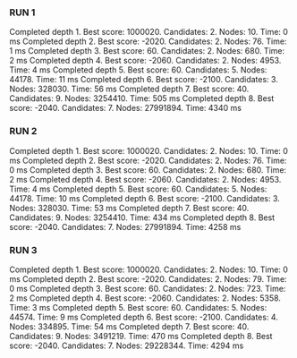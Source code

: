 ### RUN 1
Completed depth 1. Best score: 1000020. Candidates: 2. Nodes: 10. Time: 0 ms
Completed depth 2. Best score: -2020. Candidates: 2. Nodes: 76. Time: 1 ms
Completed depth 3. Best score: 60. Candidates: 2. Nodes: 680. Time: 2 ms
Completed depth 4. Best score: -2060. Candidates: 2. Nodes: 4953. Time: 4 ms
Completed depth 5. Best score: 60. Candidates: 5. Nodes: 44178. Time: 11 ms
Completed depth 6. Best score: -2100. Candidates: 3. Nodes: 328030. Time: 56 ms
Completed depth 7. Best score: 40. Candidates: 9. Nodes: 3254410. Time: 505 ms
Completed depth 8. Best score: -2040. Candidates: 7. Nodes: 27991894. Time: 4340 ms

### RUN 2
Completed depth 1. Best score: 1000020. Candidates: 2. Nodes: 10. Time: 0 ms
Completed depth 2. Best score: -2020. Candidates: 2. Nodes: 76. Time: 0 ms
Completed depth 3. Best score: 60. Candidates: 2. Nodes: 680. Time: 2 ms
Completed depth 4. Best score: -2060. Candidates: 2. Nodes: 4953. Time: 4 ms
Completed depth 5. Best score: 60. Candidates: 5. Nodes: 44178. Time: 10 ms
Completed depth 6. Best score: -2100. Candidates: 3. Nodes: 328030. Time: 53 ms
Completed depth 7. Best score: 40. Candidates: 9. Nodes: 3254410. Time: 434 ms
Completed depth 8. Best score: -2040. Candidates: 7. Nodes: 27991894. Time: 4258 ms

### RUN 3
Completed depth 1. Best score: 1000020. Candidates: 2. Nodes: 10. Time: 0 ms
Completed depth 2. Best score: -2020. Candidates: 2. Nodes: 79. Time: 0 ms
Completed depth 3. Best score: 60. Candidates: 2. Nodes: 723. Time: 2 ms
Completed depth 4. Best score: -2060. Candidates: 2. Nodes: 5358. Time: 3 ms
Completed depth 5. Best score: 60. Candidates: 5. Nodes: 44574. Time: 9 ms
Completed depth 6. Best score: -2100. Candidates: 4. Nodes: 334895. Time: 54 ms
Completed depth 7. Best score: 40. Candidates: 9. Nodes: 3491219. Time: 470 ms
Completed depth 8. Best score: -2040. Candidates: 7. Nodes: 29228344. Time: 4294 ms